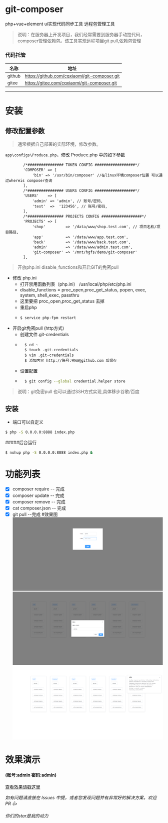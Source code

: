 # git-composer

php+vue+element ui实现代码同步工具 远程包管理工具

>说明：在服务器上开发项目，我们经常需要到服务器手动拉代码，composer管理依赖包。该工具实现远程项目git pull,依赖包管理
### 代码托管
| 名称   | 地址                                       |
| ------ | ----------------------------------------- |
| github |https://github.com/cqxiaomi/git-composer.git|
| gitee  |https://gitee.com/cqxiaomi/git-composer.git |

---

#  安装
## 修改配置参数

> 通常根据自己部署的实际环境，修改参数。

`app\configs\Produce.php`，修改 Produce.php 中的如下参数

```
        /*################ TOKEN CONFIG ##################*/
        'COMPOSER' => [
            'bin' => '/usr/bin/composer' //在linux环境composer位置 可以通过whereis composer查询  
        ],
        /*################ USERS CONFIG ##################*/
        'USERS'    => [
            'admin' => 'admin', // 账号/密码,
            'test'  =>  '123456', // 账号/密码,
        ],
        /*################ PROJECTS CONFIG ##################*/
        'PROJECTS' => [
            'shop'         => '/data/www/shop.test.com', // 项目名称/项目路径,
            'app'          => '/data/www/app.test.com',
            'back'         => '/data/www/back.test.com',
            'admin'        => '/data/www/admin.test.com',
            'git-composer' => '/mnt/hgfs/demo/git-composer'
        ],
```
> 开放php.ini disable_functions和开启GIT的免密pull

- 修改 php.ini
  + 打开禁用函数列表（php.ini） /usr/local/php/etc/php.ini
  + disable_functions = proc_open,proc_get_status, popen, exec, system, shell_exec, passthru
  + 这里要把 proc_open,proc_get_status 去掉
  + 重启php
  + ```bash
    $ service php-fpm restart 
    ```
- 开启git免密pull (http方式)
   + 创建文件.git-credentials
   + ```bash
       $ cd ~
       $ touch .git-credentials
       $ vim .git-credentials
       $ 添加内容 http://账号:密码@github.com 后保存
     ```
   + 设置配置
   + ```bash
       $ git config --global credential.helper store 
     ```
>说明：git免密pull 也可以通过SSH方式实现,具体移步谷歌/百度

## 安装 
- 端口可以自定义
```bash
$ php -S 0.0.0.0:8888 index.php 
```
#####后台运行
```bash
$ nohup php -S 0.0.0.0:8888 index.php &
```
# 功能列表

- [x] composer require -- 完成
- [x] composer update -- 完成
- [x] composer remove -- 完成
- [x] cat composer.json -- 完成
- [x] git pull --完成
#效果图
![](001.png)
![](002.png)
![](003.png)
# 效果演示

#### (账号:admin 密码:admin)

[查看效果请戳这里](http://106.12.178.138:1008/)

*如有问题请直接在 Issues 中提，或者您发现问题并有非常好的解决方案，欢迎 PR 👍*

*你们的star是我的动力*
